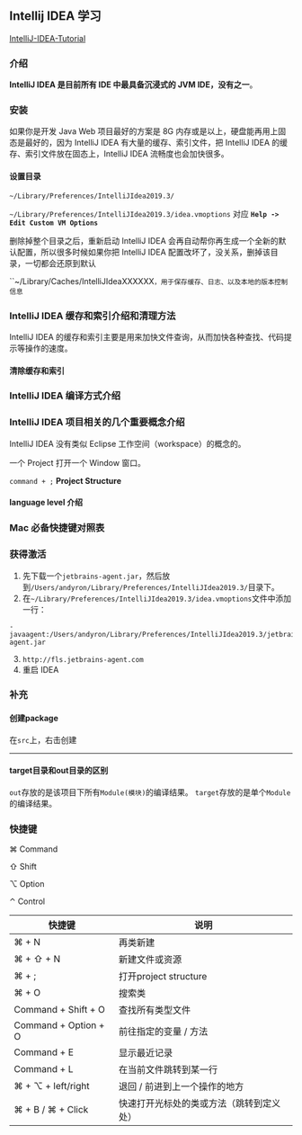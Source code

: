## Intellij IDEA 学习

[IntelliJ-IDEA-Tutorial](https://github.com/judasn/IntelliJ-IDEA-Tutorial)



### 介绍

**IntelliJ IDEA 是目前所有 IDE 中最具备沉浸式的 JVM IDE，没有之一**。



### 安装

如果你是开发 Java Web 项目最好的方案是 8G 内存或是以上，硬盘能再用上固态是最好的，因为 IntelliJ IDEA 有大量的缓存、索引文件，把 IntelliJ IDEA 的缓存、索引文件放在固态上，IntelliJ IDEA 流畅度也会加快很多。



#### 设置目录

`~/Library/Preferences/IntelliJIdea2019.3/`

`~/Library/Preferences/IntelliJIdea2019.3/idea.vmoptions`  对应  **`Help -> Edit Custom VM Options`** 

删除掉整个目录之后，重新启动 IntelliJ IDEA 会再自动帮你再生成一个全新的默认配置，所以很多时候如果你把 IntelliJ IDEA 配置改坏了，没关系，删掉该目录，一切都会还原到默认



``~/Library/Caches/IntelliJIdeaXXXXXX`，用于保存缓存、日志、以及本地的版本控制信息`



### IntelliJ IDEA 缓存和索引介绍和清理方法

IntelliJ IDEA 的缓存和索引主要是用来加快文件查询，从而加快各种查找、代码提示等操作的速度。

#### 清除缓存和索引



### IntelliJ IDEA 编译方式介绍





### IntelliJ IDEA 项目相关的几个重要概念介绍

IntelliJ IDEA 没有类似 Eclipse 工作空间（workspace）的概念的。

一个 Project 打开一个 Window 窗口。



`command + ;`    **Project Structure**



#### language level 介绍



### Mac 必备快捷键对照表





### 获得激活



1. 先下载一个`jetbrains-agent.jar`，然后放到`/Users/andyron/Library/Preferences/IntelliJIdea2019.3/`目录下。
2. 在`~/Library/Preferences/IntelliJIdea2019.3/idea.vmoptions`文件中添加一行：

```
-javaagent:/Users/andyron/Library/Preferences/IntelliJIdea2019.3/jetbrains-agent.jar
```

3.   `http://fls.jetbrains-agent.com`
4. 重启 IDEA





### 补充



#### 创建package

在`src`上，右击创建



---------------------

#### target目录和out目录的区别

`out`存放的是该项目下所有`Module(模块)`的编译结果。 
`target`存放的是单个`Module`的编译结果。 





### 快捷键

⌘ Command

⇧ Shift

⌥ Option

⌃ Control

| 快捷键               | 说明                                     |
| -------------------- | ---------------------------------------- |
| ⌘ + N                | 再类新建                                 |
| ⌘ + ⇧ + N            | 新建文件或资源                           |
| ⌘ + ;                | 打开project structure                    |
| ⌘ + O                | 搜索类                                   |
| Command + Shift + O  | 查找所有类型文件                         |
| Command + Option + O | 前往指定的变量 / 方法                    |
| Command + E          | 显示最近记录                             |
| Command + L          | 在当前文件跳转到某一行                   |
| ⌘ + ⌥ + left/right   | 退回 / 前进到上一个操作的地方            |
| ⌘ + B / ⌘ + Click    | 快速打开光标处的类或方法（跳转到定义处） |